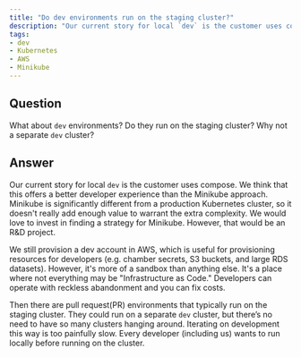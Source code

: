 ```yaml
---
title: "Do dev environments run on the staging cluster?"
description: "Our current story for local `dev` is the customer uses compose."
tags:
- dev
- Kubernetes
- AWS
- Minikube
---
```


## Question

What about `dev` environments? Do they run on the staging cluster? Why not a separate `dev` cluster?


## Answer

Our current story for local `dev` is the customer uses compose. We think that this offers a better developer experience than the Minikube approach. Minikube is significantly different from a production Kubernetes cluster, so it doesn't really add enough value to warrant the extra complexity. We would love to invest in finding a strategy for Minikube. However, that would be an R&D project.

We still provision a dev account in AWS, which is useful for provisioning resources for developers (e.g. chamber secrets, S3 buckets, and large RDS datasets). However, it's more of a sandbox than anything else. It's a place where not everything may be "Infrastructure as Code." Developers can operate with reckless abandonment and you can fix costs.

Then there are pull request(PR) environments that typically run on the staging cluster. They could run on a separate `dev` cluster, but there’s no need to have so many clusters hanging around. Iterating on development this way is too painfully slow. Every developer (including us) wants to run locally before running on the cluster.
